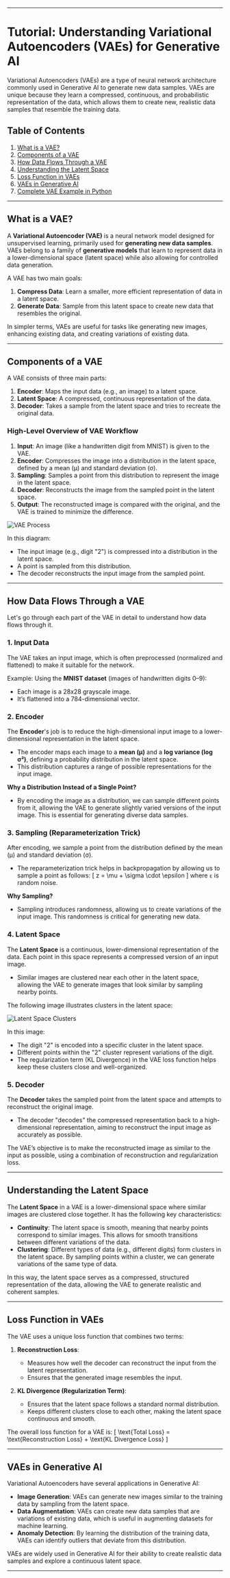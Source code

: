 

---

# Tutorial: Understanding Variational Autoencoders (VAEs) for Generative AI

Variational Autoencoders (VAEs) are a type of neural network architecture commonly used in Generative AI to generate new data samples. VAEs are unique because they learn a compressed, continuous, and probabilistic representation of the data, which allows them to create new, realistic data samples that resemble the training data.

## Table of Contents

1. [What is a VAE?](#what-is-a-vae)
2. [Components of a VAE](#components-of-a-vae)
3. [How Data Flows Through a VAE](#how-data-flows-through-a-vae)
4. [Understanding the Latent Space](#understanding-the-latent-space)
5. [Loss Function in VAEs](#loss-function-in-vaes)
6. [VAEs in Generative AI](#vaes-in-generative-ai)
7. [Complete VAE Example in Python](#complete-vae-example-in-python)

---

## What is a VAE?

A **Variational Autoencoder (VAE)** is a neural network model designed for unsupervised learning, primarily used for **generating new data samples**. VAEs belong to a family of **generative models** that learn to represent data in a lower-dimensional space (latent space) while also allowing for controlled data generation.

A VAE has two main goals:
1. **Compress Data**: Learn a smaller, more efficient representation of data in a latent space.
2. **Generate Data**: Sample from this latent space to create new data that resembles the original.

In simpler terms, VAEs are useful for tasks like generating new images, enhancing existing data, and creating variations of existing data.

---

## Components of a VAE

A VAE consists of three main parts:
1. **Encoder**: Maps the input data (e.g., an image) to a latent space.
2. **Latent Space**: A compressed, continuous representation of the data.
3. **Decoder**: Takes a sample from the latent space and tries to recreate the original data.

### High-Level Overview of VAE Workflow

1. **Input**: An image (like a handwritten digit from MNIST) is given to the VAE.
2. **Encoder**: Compresses the image into a distribution in the latent space, defined by a mean (μ) and standard deviation (σ).
3. **Sampling**: Samples a point from this distribution to represent the image in the latent space.
4. **Decoder**: Reconstructs the image from the sampled point in the latent space.
5. **Output**: The reconstructed image is compared with the original, and the VAE is trained to minimize the difference.

![VAE Process](https://media.licdn.com/dms/image/v2/D4E12AQEFW-Qnacj5pw/article-inline_image-shrink_1500_2232/article-inline_image-shrink_1500_2232/0/1701782984989?e=1736985600&v=beta&t=6r6HGf4-jJxyyBQ5HYM__ji4JZ3g7gQwMYcJtJwJwzY)

In this diagram:
- The input image (e.g., digit "2") is compressed into a distribution in the latent space.
- A point is sampled from this distribution.
- The decoder reconstructs the input image from the sampled point.

---

## How Data Flows Through a VAE

Let's go through each part of the VAE in detail to understand how data flows through it.

### 1. Input Data

The VAE takes an input image, which is often preprocessed (normalized and flattened) to make it suitable for the network.

Example: Using the **MNIST dataset** (images of handwritten digits 0–9):
- Each image is a 28x28 grayscale image.
- It’s flattened into a 784-dimensional vector.

### 2. Encoder

The **Encoder**'s job is to reduce the high-dimensional input image to a lower-dimensional representation in the latent space.

- The encoder maps each image to a **mean (μ)** and a **log variance (log σ²)**, defining a probability distribution in the latent space.
- This distribution captures a range of possible representations for the input image.

**Why a Distribution Instead of a Single Point?**
- By encoding the image as a distribution, we can sample different points from it, allowing the VAE to generate slightly varied versions of the input image. This is essential for generating diverse data samples.

### 3. Sampling (Reparameterization Trick)

After encoding, we sample a point from the distribution defined by the mean (μ) and standard deviation (σ).

- The reparameterization trick helps in backpropagation by allowing us to sample a point as follows:
  \[
  z = \mu + \sigma \cdot \epsilon
  \]
  where `ε` is random noise.

**Why Sampling?**
- Sampling introduces randomness, allowing us to create variations of the input image. This randomness is critical for generating new data.

### 4. Latent Space

The **Latent Space** is a continuous, lower-dimensional representation of the data. Each point in this space represents a compressed version of an input image.

- Similar images are clustered near each other in the latent space, allowing the VAE to generate images that look similar by sampling nearby points.
  
The following image illustrates clusters in the latent space:

![Latent Space Clusters](https://media.licdn.com/dms/image/v2/D4E12AQEyfhB7hJBXHw/article-inline_image-shrink_1500_2232/article-inline_image-shrink_1500_2232/0/1701783050716?e=1736985600&v=beta&t=CrN6-urBDqBCEX7Ot7TR9_nNMosqiCWJ7VDszAxER8M)

In this image:
- The digit "2" is encoded into a specific cluster in the latent space.
- Different points within the "2" cluster represent variations of the digit.
- The regularization term (KL Divergence) in the VAE loss function helps keep these clusters close and well-organized.

### 5. Decoder

The **Decoder** takes the sampled point from the latent space and attempts to reconstruct the original image.

- The decoder "decodes" the compressed representation back to a high-dimensional representation, aiming to reconstruct the input image as accurately as possible.

The VAE’s objective is to make the reconstructed image as similar to the input as possible, using a combination of reconstruction and regularization loss.

---

## Understanding the Latent Space

The **Latent Space** in a VAE is a lower-dimensional space where similar images are clustered close together. It has the following key characteristics:

- **Continuity**: The latent space is smooth, meaning that nearby points correspond to similar images. This allows for smooth transitions between different variations of the data.
- **Clustering**: Different types of data (e.g., different digits) form clusters in the latent space. By sampling points within a cluster, we can generate variations of the same type of data.

In this way, the latent space serves as a compressed, structured representation of the data, allowing the VAE to generate realistic and coherent samples.

---

## Loss Function in VAEs

The VAE uses a unique loss function that combines two terms:

1. **Reconstruction Loss**:
   - Measures how well the decoder can reconstruct the input from the latent representation.
   - Ensures that the generated image resembles the input.

2. **KL Divergence (Regularization Term)**:
   - Ensures that the latent space follows a standard normal distribution.
   - Keeps different clusters close to each other, making the latent space continuous and smooth.

The overall loss function for a VAE is:
\[
\text{Total Loss} = \text{Reconstruction Loss} + \text{KL Divergence Loss}
\]

---

## VAEs in Generative AI

Variational Autoencoders have several applications in Generative AI:

- **Image Generation**: VAEs can generate new images similar to the training data by sampling from the latent space.
- **Data Augmentation**: VAEs can create new data samples that are variations of existing data, which is useful in augmenting datasets for machine learning.
- **Anomaly Detection**: By learning the distribution of the training data, VAEs can identify outliers that deviate from this distribution.

VAEs are widely used in Generative AI for their ability to create realistic data samples and explore a continuous latent space.

---



